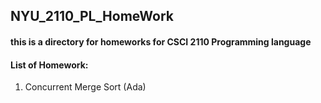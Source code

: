 ## NYU_2110_PL_HomeWork

#### this is a directory for homeworks for CSCI 2110 Programming language

#### List of Homework:

1. Concurrent Merge Sort (Ada)
